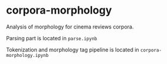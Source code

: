 # corpora-morphology
Analysis of morphology for cinema reviews corpora. 

Parsing part is located in ```parse.ipynb```

Tokenization and morphology tag pipeline is located in ```corpora-morphology.ipynb```
